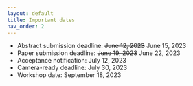 ```yaml
---
layout: default
title: Important dates
nav_order: 2
---
```


* Abstract submission deadline: ~~June 12, 2023~~ June 15, 2023
* Paper submission deadline: ~~June 19, 2023~~ June 22, 2023
* Acceptance notification:  July 12, 2023
* Camera-ready deadline: July 30, 2023
* Workshop date: September 18, 2023
